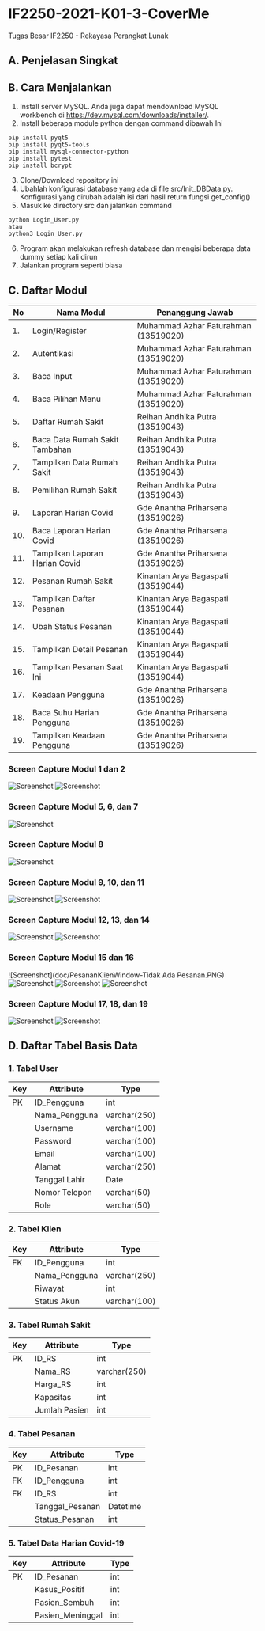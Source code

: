 # IF2250-2021-K01-3-CoverMe

Tugas Besar IF2250 - Rekayasa Perangkat Lunak
## A. Penjelasan Singkat
## B. Cara Menjalankan
1. Install server MySQL. Anda juga dapat mendownload MySQL workbench di https://dev.mysql.com/downloads/installer/.
2. Install beberapa module python dengan command dibawah Ini
```
pip install pyqt5
pip install pyqt5-tools
pip install mysql-connector-python
pip install pytest
pip install bcrypt
```
3. Clone/Download repository ini 
4. Ubahlah konfigurasi database yang ada di file src/Init_DBData.py. Konfigurasi yang dirubah adalah isi dari hasil return fungsi get_config()
5. Masuk ke directory src dan jalankan command
```
python Login_User.py 
atau
python3 Login_User.py 
```
6. Program akan melakukan refresh database dan mengisi beberapa data dummy setiap kali dirun
7. Jalankan program seperti biasa

## C. Daftar Modul
| No | Nama Modul | Penanggung Jawab |
| -- | ---------- | ---------------- |
| 1. | Login/Register | Muhammad Azhar Faturahman (13519020) |
| 2. | Autentikasi | Muhammad Azhar Faturahman (13519020) |
| 3. | Baca Input | Muhammad Azhar Faturahman (13519020) |
| 4. | Baca Pilihan Menu | Muhammad Azhar Faturahman (13519020) |
| 5. | Daftar Rumah Sakit | Reihan Andhika Putra (13519043) |
| 6. | Baca Data Rumah Sakit Tambahan | Reihan Andhika Putra (13519043) |
| 7. | Tampilkan Data Rumah Sakit | Reihan Andhika Putra (13519043) |
| 8. | Pemilihan Rumah Sakit | Reihan Andhika Putra (13519043) |
| 9. | Laporan Harian Covid | Gde Anantha Priharsena (13519026) |
| 10. | Baca Laporan Harian Covid | Gde Anantha Priharsena (13519026) |
| 11. | Tampilkan Laporan Harian Covid | Gde Anantha Priharsena (13519026) |
| 12. | Pesanan Rumah Sakit | Kinantan Arya Bagaspati (13519044) |
| 13. | Tampilkan Daftar Pesanan | Kinantan Arya Bagaspati (13519044) |
| 14. | Ubah Status Pesanan | Kinantan Arya Bagaspati (13519044) |
| 15. | Tampilkan Detail Pesanan | Kinantan Arya Bagaspati (13519044) |
| 16. | Tampilkan Pesanan Saat Ini | Kinantan Arya Bagaspati (13519044) |
| 17. | Keadaan Pengguna | Gde Anantha Priharsena (13519026) |
| 18. | Baca Suhu Harian Pengguna | Gde Anantha Priharsena (13519026) |
| 19. | Tampilkan Keadaan Pengguna | Gde Anantha Priharsena (13519026) |
### Screen Capture Modul 1 dan 2
![Screenshot](doc/LoginScreen-Login.PNG)
![Screenshot](doc/LoginScreen-Register.PNG)
### Screen Capture Modul 5, 6, dan 7
![Screenshot](doc/RSAdminWindow.PNG)
### Screen Capture Modul 8
![Screenshot](doc/PesanRSKlienWindow.PNG)
### Screen Capture Modul 9, 10, dan 11
![Screenshot](doc/LaporanAdminWindow.PNG)
![Screenshot](doc/HomeAdminWindow.PNG)
### Screen Capture Modul 12, 13, dan 14
![Screenshot](doc/PesananAdminWindow.PNG)
![Screenshot](doc/HomeKlienWindow.PNG)
### Screen Capture Modul 15 dan 16
![Screenshot](doc/PesananKlienWindow-Tidak Ada Pesanan.PNG)
![Screenshot](doc/PesananKlienWindow-Pending.PNG)
![Screenshot](doc/PesananKlienWindow-Accepted.PNG)
![Screenshot](doc/PesananKlienWindow-Rejected.PNG)
### Screen Capture Modul 17, 18, dan 19
![Screenshot](doc/SuhuKlienWindow-Aman.PNG)
![Screenshot](doc/SuhuKlienWindow-Bahaya.PNG)

## D. Daftar Tabel Basis Data
### 1. Tabel User
|Key| Attribute | Type |
| --- | --- | --- |
|PK | ID_Pengguna | int |
|   | Nama_Pengguna | varchar(250) |
|   | Username | varchar(100) |
|   | Password | varchar(100) |
|   | Email | varchar(100) |
|   | Alamat | varchar(250) |
|   | Tanggal Lahir | Date |
|   | Nomor Telepon | varchar(50) |
|   | Role | varchar(50) |

### 2. Tabel Klien
|Key| Attribute | Type |
| --- | --- | --- |
|FK | ID_Pengguna | int |
|   | Nama_Pengguna | varchar(250) |
|   | Riwayat | int |
|   | Status Akun | varchar(100) |

### 3. Tabel Rumah Sakit
|Key| Attribute | Type |
| --- | --- | --- |
|PK | ID_RS | int |
|   | Nama_RS | varchar(250) |
|   | Harga_RS | int |
|   | Kapasitas | int |
|   | Jumlah Pasien | int |

### 4. Tabel Pesanan
|Key| Attribute | Type |
| --- | --- | --- |
|PK | ID_Pesanan | int |
|FK | ID_Pengguna | int |
|FK | ID_RS | int |
|   | Tanggal_Pesanan | Datetime |
|   | Status_Pesanan | int |

### 5. Tabel Data Harian Covid-19
|Key| Attribute | Type |
| --- | --- | --- |
|PK | ID_Pesanan | int |
|   | Kasus_Positif | int |
|   | Pasien_Sembuh | int |
|   | Pasien_Meninggal | int |
